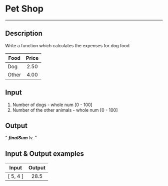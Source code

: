 # Pet Shop
---

## Description
Write a function which calculates the expenses for dog food.

|  Food  |  Price  |
| ------ | :-----: |
|  Dog   |  2.50   |
|  Other |  4.00   |

## Input
1. Number of dogs - whole num [0 - 100]
2. Number of the other animals - whole num [0 - 100]

## Output
" _**finalSum**_ lv. "

## Input & Output examples

|   Input    |  Output  |
| ---------- | :------: |
|  [ 5, 4 ]  |   28.5   |
